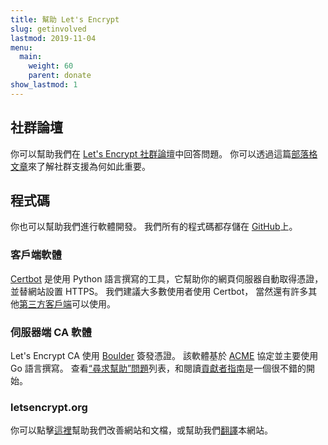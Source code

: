 ```yaml
---
title: 幫助 Let's Encrypt
slug: getinvolved
lastmod: 2019-11-04
menu:
  main:
    weight: 60
    parent: donate
show_lastmod: 1
---
```



## 社群論壇

你可以幫助我們在 [Let's Encrypt 社群論壇](https://community.letsencrypt.org/)中回答問題。 你可以透過這篇[部落格文章](/2015/08/13/lets-encrypt-community-support.html)來了解社群支援為何如此重要。

## 程式碼

你也可以幫助我們進行軟體開發。 我們所有的程式碼都存儲在 [GitHub](https://github.com/letsencrypt/)上。

### 客戶端軟體

[Certbot](https://github.com/certbot/certbot) 是使用 Python 語言撰寫的工具，它幫助你的網頁伺服器自動取得憑證，並替網站設置 HTTPS。 我們建議大多數使用者使用 Certbot， 當然還有許多其他[第三方客戶端](/docs/client-options)可以使用。

### 伺服器端 CA 軟體

Let's Encrypt CA 使用 [Boulder](https://github.com/letsencrypt/boulder) 簽發憑證。 該軟體基於 [ACME](https://tools.ietf.org/html/rfc8555) 協定並主要使用 Go 語言撰寫。 查看[“尋求幫助”問題](https://github.com/letsencrypt/boulder/labels/help%20wanted)列表，和閱讀[貢獻者指南](https://github.com/letsencrypt/boulder/blob/main/docs/CONTRIBUTING.md)是一個很不錯的開始。

### letsencrypt.org

你可以點擊[這裡](https://github.com/letsencrypt/website)幫助我們改善網站和文檔，或幫助我們[翻譯](https://crowdin.com/project/lets-encrypt-website)本網站。
